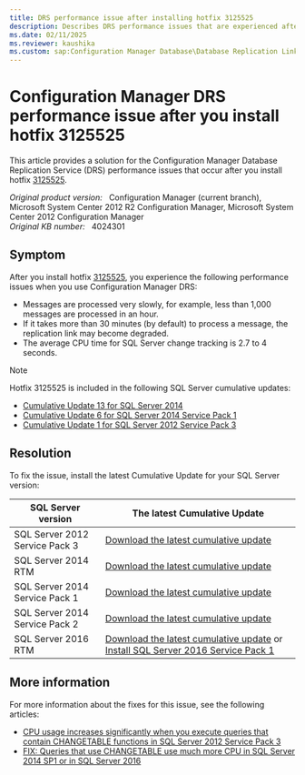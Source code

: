 ```yaml
---
title: DRS performance issue after installing hotfix 3125525
description: Describes DRS performance issues that are experienced after you install hotfix 3125525 in Configuration Manager.
ms.date: 02/11/2025
ms.reviewer: kaushika
ms.custom: sap:Configuration Manager Database\Database Replication Links
---
```

# Configuration Manager DRS performance issue after you install hotfix 3125525

This article provides a solution for the Configuration Manager Database Replication Service (DRS) performance issues that occur after you install hotfix [3125525](https://support.microsoft.com/help/3125525).

_Original product version:_ &nbsp; Configuration Manager (current branch), Microsoft System Center 2012 R2 Configuration Manager,  Microsoft System Center 2012 Configuration Manager  
_Original KB number:_ &nbsp; 4024301

## Symptom

After you install hotfix [3125525](https://support.microsoft.com/help/3125525), you experience the following performance issues when you use Configuration Manager DRS:

- Messages are processed very slowly, for example, less than 1,000 messages are processed in an hour.
- If it takes more than 30 minutes (by default) to process a message, the replication link may become degraded.
- The average CPU time for SQL Server change tracking is 2.7 to 4 seconds.

> [!NOTE]
> Hotfix 3125525 is included in the following SQL Server cumulative updates:
>
> - [Cumulative Update 13 for SQL Server 2014](https://support.microsoft.com/help/3144517)
> - [Cumulative Update 6 for SQL Server 2014 Service Pack 1](https://support.microsoft.com/help/3167392)
> - [Cumulative Update 1 for SQL Server 2012 Service Pack 3](https://support.microsoft.com/help/3123299)

## Resolution

To fix the issue, install the latest Cumulative Update for your SQL Server version:

|SQL Server version|The latest Cumulative Update|
|---|---|
|SQL Server 2012 Service Pack 3| [Download the latest cumulative update](https://www.microsoft.com/download/details.aspx?id=50733)|
|SQL Server 2014 RTM| [Download the latest cumulative update](https://www.microsoft.com/download/details.aspx?id=51187)|
|SQL Server 2014 Service Pack 1| [Download the latest cumulative update](https://www.microsoft.com/download/details.aspx?id=51186)|
|SQL Server 2014 Service Pack 2| [Download the latest cumulative update](https://www.microsoft.com/download/details.aspx?id=53592)|
|SQL Server 2016 RTM| [Download the latest cumulative update](https://www.microsoft.com/download/details.aspx?id=53338) or [Install SQL Server 2016 Service Pack 1](https://www.microsoft.com/download/details.aspx?id=54276)|
  
## More information

For more information about the fixes for this issue, see the following articles:

- [CPU usage increases significantly when you execute queries that contain CHANGETABLE functions in SQL Server 2012 Service Pack 3](https://support.microsoft.com/help/3188672)
- [FIX: Queries that use CHANGETABLE use much more CPU in SQL Server 2014 SP1 or in SQL Server 2016](https://support.microsoft.com/help/3180060)
